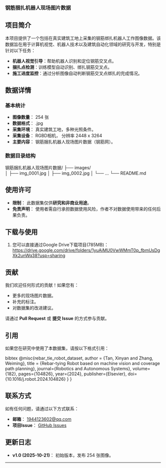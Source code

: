 ### 钢筋捆扎机器人现场图片数据
## 项目简介

本项目提供了一个包括在真实建筑工地上采集的钢筋绑扎机器人工作图像数据。该数据旨在用于计算机视觉、机器人技术以及建筑自动化领域的研究与开发，特别是针对以下任务：

*   **机器人视觉引导**：帮助机器人识别和定位钢筋交叉点。
*   **捆扎点检测**：训练模型自动识别、绑扎钢筋交叉点。
*   **施工进度监控**：通过分析图像自动判断钢筋交叉点绑扎的完成情况。

## 数据详情

### 基本统计
*   **图像数量**： 254 张
*   **数据格式**： .jpg
*   **采集环境**： 真实建筑工地，多种光照条件。
*   **采集设备**： RGBD相机， 分辨率 2448 x 3264
*   **主要内容**： 钢筋捆扎机器人现场图片数据（钢筋网）。

### 数据目录结构

钢筋捆扎机器人现场图片数据/
├── images/                
│   ├── img_0001.jpg
│   ├── img_0002.jpg
│   └── ...
└── README.md             


## 使用许可

*   **限制**： 此数据集仅供**研究和非商业用途**。
*   **免责声明**： 使用者需自行承担数据使用风险，作者不对数据使用带来的任何后果负责。

## 下载与使用

1.  您可以直接通过Google Drive下载项目(785MB)：
   https://drive.google.com/drive/folders/1yuAiMU0VwWMmT0p_fbmUsDgXk2unWq38?usp=sharing

## 贡献

我们欢迎任何形式的贡献！如果您有：
*   更多的现场图片数据。
*   补充的标注。
*   对数据集的改进建议。

请通过 **Pull Request** 或 **提交 Issue** 的方式参与贡献。

## 引用

如果您在研究中使用了本数据集，请按以下格式引用：

bibtex
@misc{rebar_tie_robot_dataset,
  author = {Tan, Xinyan and Zhang, Weiming},
  title = {Rebar-tying Robot based on machine vision and coverage path planning},
  journal={Robotics and Autonomous Systems},
  volume={182},
  pages={104826},
  year={2024},
  publisher={Elsevier},
  doi={10.1016/j.robot.2024.104826}
 }
}


## 联系方式

如有任何问题，请通过以下方式联系：
*   **邮箱**： 1944123602@qq.com
*   **项目Issue**： [GitHub Issues](git@github.com:Txinyan/-.git)

## 更新日志
*   **v1.0 (2025-10-21)**： 初始版本，发布 254 张图像。

---
